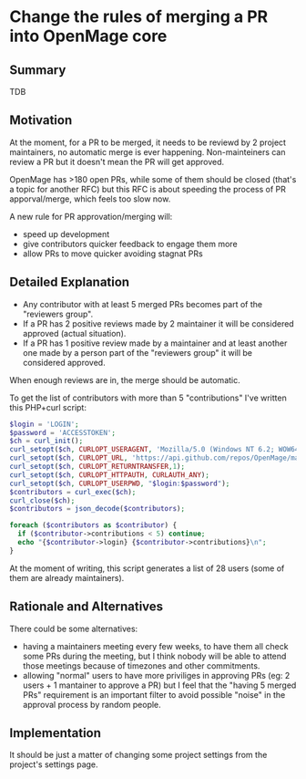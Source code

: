 # Change the rules of merging a PR into OpenMage core

## Summary

TDB

## Motivation

At the moment, for a PR to be merged, it needs to be reviewd by 2 project maintainers,  no automatic merge is ever happening. Non-mainteiners can review a PR but it doesn't mean the PR will get approved.

OpenMage has >180 open PRs, while some of them should be closed (that's a topic for another RFC) but this RFC is about speeding the process of PR apporval/merge, which feels too slow now.

A new rule for PR approvation/merging will:
- speed up development
- give contributors quicker feedback to engage them more
- allow PRs to move quicker avoiding stagnat PRs

## Detailed Explanation

- Any contributor with at least 5 merged PRs becomes part of the "reviewers group".
- If a PR has 2 positive reviews made by 2 maintainer it will be considered approved (actual situation).
- If a PR has 1 positive review made by a maintainer and at least another one made by a person part of the "reviewers group" it will be considered approved.

When enough reviews are in, the merge should be automatic.

To get the list of contributors with more than 5 "contributions" I've written this PHP+curl script:
```php
$login = 'LOGIN';
$password = 'ACCESSTOKEN';
$ch = curl_init();
curl_setopt($ch, CURLOPT_USERAGENT, 'Mozilla/5.0 (Windows NT 6.2; WOW64; rv:17.0) Gecko/20100101 Firefox/17.0');
curl_setopt($ch, CURLOPT_URL, 'https://api.github.com/repos/OpenMage/magento-lts/contributors');
curl_setopt($ch, CURLOPT_RETURNTRANSFER,1);
curl_setopt($ch, CURLOPT_HTTPAUTH, CURLAUTH_ANY);
curl_setopt($ch, CURLOPT_USERPWD, "$login:$password");
$contributors = curl_exec($ch);
curl_close($ch);
$contributors = json_decode($contributors);

foreach ($contributors as $contributor) {
  if ($contributor->contributions < 5) continue;
  echo "{$contributor->login} {$contributor->contributions}\n";
}
```

At the moment of writing, this script generates a list of 28 users (some of them are already maintainers).

## Rationale and Alternatives

There could be some alternatives:
- having a maintainers meeting every few weeks, to have them all check some PRs during the meeting, but I think nobody will be able to attend those meetings because of timezones and other commitments.
- allowing "normal" users to have more priviliges in approving PRs (eg: 2 users + 1 mantainer to approve a PR) but I feel that the "having 5 merged PRs" requirement is an important filter to avoid possible "noise" in the approval process by random people.

## Implementation

It should be just a matter of changing some project settings from the project's settings page.
